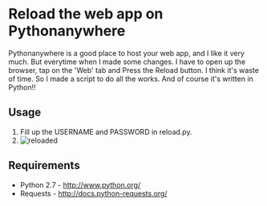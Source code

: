 Reload the web app on Pythonanywhere
=================================

Pythonanywhere is a good place to host your web app, and I like it very much.
But everytime when I made some changes. I have to open up the browser, tap on the 'Web' tab and Press the Reload button. I think it's waste of time.
So I made a script to do all the works. And of course it's written in Python!!

## Usage ##
1. Fill up the USERNAME and PASSWORD in reload.py.
2. ![reloaded](https://raw.github.com/davidyen11244/Pythonanywhere-reload/master/docs/Aaaand-its-reloaded.jpg)


## Requirements ##
* Python 2.7 - http://www.python.org/
* Requests - http://docs.python-requests.org/ 
